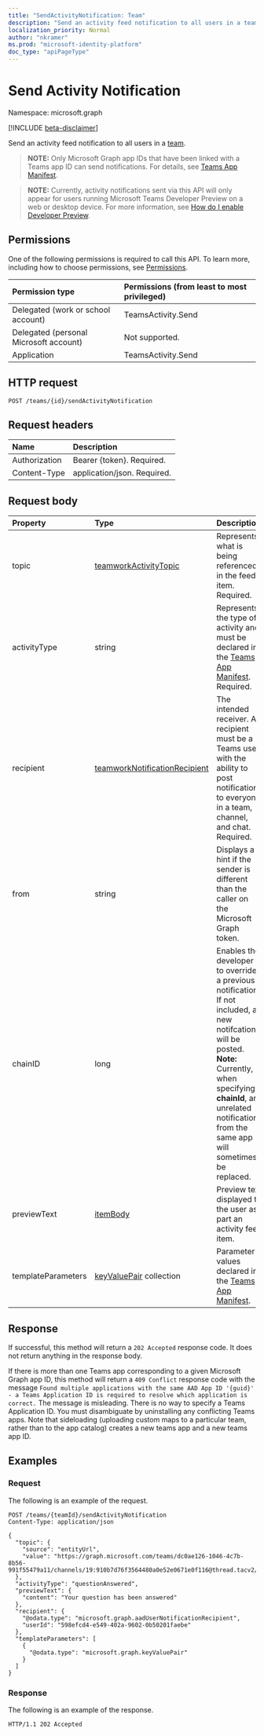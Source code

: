 ```yaml
---
title: "SendActivityNotification: Team"
description: "Send an activity feed notification to all users in a team."
localization_priority: Normal
author: "nkramer"
ms.prod: "microsoft-identity-platform"
doc_type: "apiPageType"
---
```


# Send Activity Notification

Namespace: microsoft.graph

[!INCLUDE [beta-disclaimer](../../includes/beta-disclaimer.md)]

Send an activity feed notification to all users in a [team](../resources/team.md).

>**NOTE:** Only Microsoft Graph app IDs that have been linked with a Teams app ID can send notifications. For details, see [Teams App Manifest](/microsoftteams/platform/graph-api/activity-feed/feed-notifications#update-your-teams-app-manifest). 

>**NOTE:** Currently, activity notifications sent via this API will only appear for users running Microsoft Teams Developer Preview on a web or desktop device. For more information, see [How do I enable Developer Preview](/microsoftteams/platform/resources/dev-preview/developer-preview-intro).

## Permissions

One of the following permissions is required to call this API. To learn more, including how to choose permissions, see [Permissions](/graph/permissions-reference).

| Permission type                        | Permissions (from least to most privileged) |
|:---------------------------------------|:--------------------------------------------|
| Delegated (work or school account)     | TeamsActivity.Send |
| Delegated (personal Microsoft account) | Not supported. |
| Application                            | TeamsActivity.Send |

## HTTP request

<!-- { "blockType": "ignored" } -->

```http
POST /teams/{id}/sendActivityNotification
```

## Request headers

| Name          | Description   |
|:--------------|:--------------|
| Authorization | Bearer {token}. Required. |
| Content-Type  | application/json. Required.  |

## Request body

| Property      | Type    | Description     |
|:--------------|:--------|:----------------|
| topic         | [teamworkActivityTopic](../resources/teamworkactivitytopic.md) | Represents what is being referenced in the feed item. Required. |
| activityType  | string  | Represents the type of activity and must be declared in the [Teams App Manifest](/microsoftteams/platform/graph-api/activity-feed/feed-notifications#update-your-teams-app-manifest). Required.|
| recipient     | [teamworkNotificationRecipient](../resources/teamworknotificationrecipient.md) | The intended receiver. A recipient must be a Teams user with the ability to post notifications to everyone in a team, channel, and chat.  Required. |
| from          | string  | Displays a hint if the sender is different than the caller on the Microsoft Graph token. |
| chainID       | long    | Enables the developer to override a previous notification. If not included, a new notifcation will be posted. **Note:** Currently, when specifying **chainId**, an unrelated notification from the same app will sometimes be replaced. |
| previewText   | [itemBody](../resources/itemBody.md) | Preview text displayed to the user as part an activity feed item. |
| templateParameters | [keyValuePair](../resources/keyvaluepair.md) collection | Parameter values declared in the [Teams App Manifest](/microsoftteams/platform/graph-api/activity-feed/feed-notifications#update-your-teams-app-manifest). |

## Response

If successful, this method will return a `202 Accepted` response code. It does not return anything in the response body.

If there is more than one Teams app corresponding to a given Microsoft Graph app ID, this method will return a `409 Conflict` response code with the message `Found multiple applications with the same AAD App ID '{guid}' - a Teams Application ID is required to resolve which application is correct.` The message is misleading. There is no way to specify a Teams Application ID. You must disambiguate by uninstalling any conflicting Teams apps. Note that sideloading (uploading custom maps to a particular team, rather than to the app catalog) creates a new teams app and a new teams app ID.

## Examples

### Request

The following is an example of the request.

<!-- {
  "blockType": "request",
  "name": "Send_activity_notification"
}-->
```http
POST /teams/{teamId}/sendActivityNotification
Content-Type: application/json
  
{
  "topic": {
    "source": "entityUrl",
    "value": "https://graph.microsoft.com/teams/dc0ae126-1046-4c7b-8b56-991f55479a11/channels/19:910b7d76f3564480a0e52e0671e0f116@thread.tacv2/messages/1591749374896"
  },
  "activityType": "questionAnswered",
  "previewText": {
    "content": "Your question has been answered"
  },
  "recipient": {
    "@odata.type": "microsoft.graph.aadUserNotificationRecipient",
    "userId": "598efcd4-e549-402a-9602-0b50201faebe"
  },
  "templateParameters": [
    {
      "@odata.type": "microsoft.graph.keyValuePair"
    }
  ]
}
```

### Response

The following is an example of the response. 

<!-- {
  "blockType": "response",
  "truncated": true
} -->
```http
HTTP/1.1 202 Accepted
```

<!-- uuid: 8fcb5dbc-d5aa-4681-8e31-b001d5168d79
2015-10-25 14:57:30 UTC -->
<!--
{
  "type": "#page.annotation",
  "description": "Send Activity Notification",
  "keywords": "",
  "section": "documentation",
  "tocPath": "",
  "suppressions": []
}
-->

